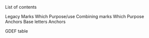 
List of contents

Legacy Marks
    Which
    Purpose/use
Combining marks
    Which
    Purpose
    Anchors
Base letters
    Anchors

GDEF table
